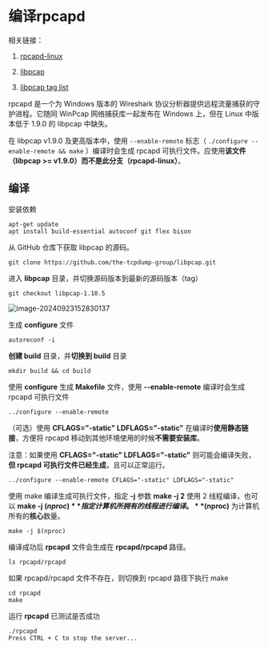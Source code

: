 # 编译rpcapd

相关链接：

1. [rpcapd-linux](https://github.com/rpcapd-linux/rpcapd-linux)

2. [libpcap](https://github.com/the-tcpdump-group/libpcap)
3. [libpcap tag list](https://github.com/the-tcpdump-group/libpcap/tags)

rpcapd 是一个为 Windows 版本的 Wireshark 协议分析器提供远程流量捕获的守护进程。它随同 WinPcap 网络捕获库一起发布在 Windows 上，但在 Linux 中版本低于 1.9.0 的 libpcap 中缺失。

在 libpcap v1.9.0 及更高版本中，使用 `--enable-remote` 标志（ `./configure --enable-remote && make` ）编译时会生成 rpcapd 可执行文件。应使用**该文件（libpcap >= v1.9.0）**而不是**此分支（rpcapd-linux）**。



## 编译

安装依赖

```
apt-get update
apt install build-essential autoconf git flex bison
```



从 GitHub 仓库下获取 libpcap 的源码。

```
git clone https://github.com/the-tcpdump-group/libpcap.git
```



进入 **libpcap** 目录，并切换源码版本到最新的源码版本（tag）

```
git checkout libpcap-1.10.5
```

![image-20240923152830137](./images/rpcapd.assets/image-20240923152830137.png)





生成 **configure** 文件

```
autoreconf -i
```



**创建 build** 目录，并**切换到 build** 目录

```
mkdir build && cd build
```



使用 **configure** 生成 **Makefile** 文件，使用 **--enable-remote** 编译时会生成 rpcapd 可执行文件

```
../configure --enable-remote
```



（可选）使用 **CFLAGS="-static" LDFLAGS="-static"** 在编译时**使用静态链接**，方便将 rpcapd 移动到其他环境使用的时候**不需要安装库**。

注意：如果使用 **CFLAGS="-static" LDFLAGS="-static"** 则可能会编译失败，**但 rpcapd 可执行文件已经生成**，且可以正常运行。

```
../configure --enable-remote CFLAGS="-static" LDFLAGS="-static"
```



使用 make 编译生成可执行文件，指定 **-j** 参数 **make -j 2** 使用 2 线程编译，也可以 **make -j $(nproc)** 指定计算机所拥有的线程进行编译。**$(nproc)** 为计算机所有的**核心**数量。

```
make -j $(nproc)
```



编译成功后 **rpcapd** 文件会生成在 **rpcapd/rpcapd** 路径。

```
ls rpcapd/rpcapd
```



如果 rpcapd/rpcapd 文件不存在，则切换到 rpcapd 路径下执行 make

```
cd rpcapd
make
```



运行 **rpcapd** 已测试是否成功

```
./rpcapd 
Press CTRL + C to stop the server...
```

